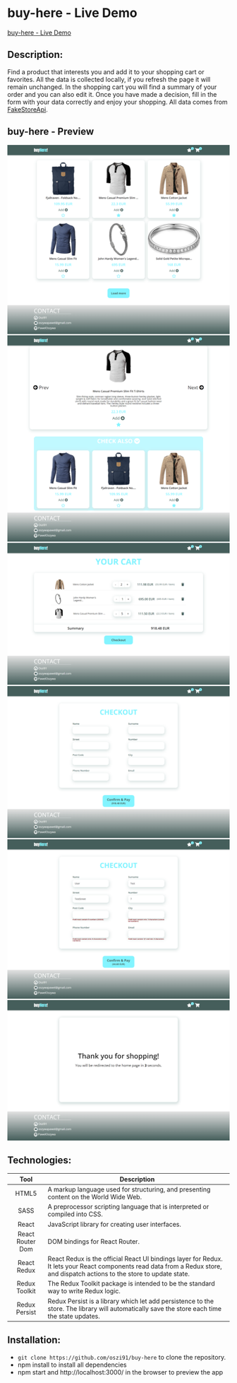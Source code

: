 # buy-here - Live Demo
[buy-here - Live Demo](https://oszi91.github.io/buy-here)

## Description:
Find a product that interests you and add it to your shopping cart or favorites. All the data is collected locally, if you refresh the page it will remain unchanged. In the shopping cart you will find a summary of your order and you can also edit it. Once you have made a decision, fill in the form with your data correctly and enjoy your shopping.
All data comes from [FakeStoreApi](https://fakestoreapi.com/).

## buy-here - Preview
![](ghPreview/1.png)
![](ghPreview/2.png)
![](ghPreview/3.png)
![](ghPreview/4.png)
![](ghPreview/5.png)
![](ghPreview/6.png)

## Technologies:
| Tool | Description |
| :-------------:|--------------|
| HTML5 | A markup language used for structuring, and presenting content on the World Wide Web. |
| SASS | 	A preprocessor scripting language that is interpreted or compiled into CSS. |
| React | JavaScript library for creating user interfaces. |
| React Router Dom | DOM bindings for React Router. |
| React Redux | React Redux is the official React UI bindings layer for Redux. It lets your React components read data from a Redux store, and dispatch actions to the store to update state. |
| Redux Toolkit | The Redux Toolkit package is intended to be the standard way to write Redux logic. |
| Redux Persist | Redux Persist is a library which let add persistence to the store. The library will automatically save the store each time the state updates. |

## Installation:

-  ```git clone https://github.com/oszi91/buy-here``` to clone the repository.
-  npm install to install all dependencies
-  npm start and http://localhost:3000/ in the browser to preview the app

